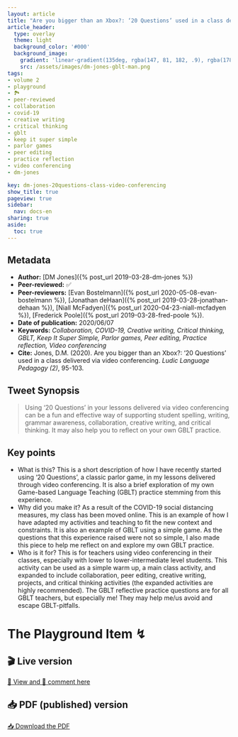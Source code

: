 ```yaml
---
layout: article
title: "Are you bigger than an Xbox?: ‘20 Questions’ used in a class delivered via video conferencing"
article_header:
  type: overlay
  theme: light
  background_color: '#000'
  background_image:
    gradient: 'linear-gradient(135deg, rgba(147, 81, 182, .9), rgba(178, 236, 145 , .9))'
    src: /assets/images/dm-jones-gblt-man.png
tags:
- volume 2
- playground
- 🏞
- peer-reviewed
- collaboration
- covid-19
- creative writing
- critical thinking
- gblt
- keep it super simple
- parlor games
- peer editing
- practice reflection
- video conferencing 
- dm-jones

key: dm-jones-20questions-class-video-conferencing
show_title: true
pageview: true
sidebar:
  nav: docs-en
sharing: true
aside:
  toc: true
---
```


<!--more-->

## Metadata

- **Author:** [DM Jones]({% post_url 2019-03-28-dm-jones %})
- **Peer-reviewed:** ✅
- **Peer-reviewers:** [Evan Bostelmann]({% post_url 2020-05-08-evan-bostelmann %}), [Jonathan deHaan]({% post_url 2019-03-28-jonathan-dehaan %}), [Niall McFadyen]({% post_url 2020-04-23-niall-mcfadyen %}), [Frederick Poole]({% post_url 2019-03-28-fred-poole %}).
- **Date of publication:** 2020/06/07
- **Keywords:** *Collaboration, COVID-19, Creative writing, Critical thinking, GBLT, Keep It Super Simple, Parlor games, Peer editing, Practice reflection, Video conferencing*
- **Cite:** Jones, D.M. (2020). Are you bigger than an Xbox?: ‘20 Questions’ used in a class delivered via video conferencing. *Ludic Language Pedagogy (2)*, 95-103.


## Tweet Synopsis 

> Using ‘20 Questions’ in your lessons delivered via video conferencing can be a fun and effective way of supporting student spelling, writing, grammar awareness, collaboration, creative writing, and critical thinking. It may also help you to reflect on your own GBLT practice.


## Key points

- What is this? This is a short description of how I have recently started using ‘20 Questions’, a classic parlor game, in my lessons delivered through video conferencing. It is also a brief exploration of my own Game-based Language Teaching (GBLT) practice stemming from this experience.
- Why did you make it? As a result of the COVID-19 social distancing measures, my class has been moved online. This is an example of how I have adapted my activities and teaching to fit the new context and constraints. It is also an example of GBLT using a simple game. As the questions that this experience raised were not so simple, I also made this piece to help me reflect on and explore my own GBLT practice.
- Who is it for? This is for teachers using video conferencing in their classes, especially with lower to lower-intermediate level students. This activity can be used as a simple warm up, a main class activity, and expanded to include collaboration, peer editing, creative writing, projects, and critical thinking activities (the expanded activities are highly recommended). The GBLT reflective practice questions are for all GBLT teachers, but especially me! They may help me/us avoid and escape GBLT-pitfalls.  

# The Playground Item ↯

## 🎬 Live version

<a class="button button--success button--rounded button--lg" href="https://docs.google.com/document/d/1fHLqXDu7-Vs-BcvBne2aXjAkAiXVutc48L9WEr1ufo0/edit?usp=sharing">👀 View and 📝 comment here </a> 

## 📥 PDF (published) version

<a class="button button--action button--rounded button--lg" href="/assets/publication-pdfs/dm-jones-20questions-class-video-conferencing.pdf"><i class="fas fa-file-download"></i> 📥 Download the PDF </a>